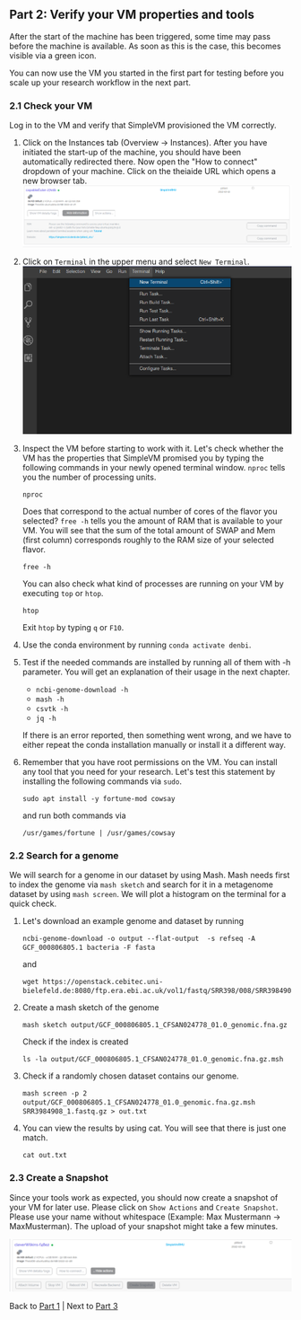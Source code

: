 ## Part 2: Verify your VM properties and tools

After the start of the machine has been triggered, some time may pass before the machine is available. As soon as this is the case, this becomes visible via a green icon.

You can now use the VM you started in the first part for testing
before you scale up your research workflow in the next part.

### 2.1 Check your VM

Log in to the VM and verify that SimpleVM provisioned the VM correctly.

1. Click on the Instances tab (Overview -> Instances). After you have initiated the start-up of the machine, you should have been automatically redirected there. Now open the "How to connect"
   dropdown of your machine. Click on the theiaide URL which opens a new browser tab.
   ![](figures/howtoconnect.png)
2. Click on `Terminal` in the upper menu and select `New Terminal`.
   ![](figures/terminal.png)
3. Inspect the VM before starting to work with it. Let's check whether the VM
   has the properties that SimpleVM promised you by typing the following commands
   in your newly opened terminal window.
   `nproc` tells you the number of processing units.
   ```
   nproc
   ```
   Does that correspond to the actual number of cores of the flavor you selected?
   `free -h` tells you the amount of RAM that is available to your VM. You will see
   that the sum of the total amount of SWAP and Mem (first column) corresponds 
   roughly to the RAM size of your selected flavor.
   ```
   free -h
   ```
   You can also check what kind of processes are running on your VM by executing `top`
   or `htop`.
   ```
   htop
   ```
   Exit `htop` by typing `q` or `F10`.

4. Use the conda environment by running `conda activate denbi`.

5. Test if the needed commands are installed by running all of them with -h parameter.
   You will get an explanation of their usage in the next chapter.

   * `ncbi-genome-download -h`
   * `mash -h`
   * `csvtk -h`
   * `jq -h`
   
   If there is an error reported, then something went wrong, and we have to either
   repeat the conda installation manually or install it a different way.

6. Remember that you have root permissions on the VM. You can install any
   tool that you need for your research.
   Let's test this statement by installing the following commands via `sudo`.
   ```
   sudo apt install -y fortune-mod cowsay
   ```
   and run both commands via
   ```
   /usr/games/fortune | /usr/games/cowsay 
   ```

### 2.2 Search for a genome 

We will search for a genome in our dataset by using Mash. Mash needs first
to index the genome via `mash sketch` and search for it in a metagenome dataset by using `mash screen`.
We will plot a histogram on the terminal for a quick check.

1. Let's download an example genome and dataset by running
   ```
   ncbi-genome-download -o output --flat-output  -s refseq -A GCF_000806805.1 bacteria -F fasta
   ```
   and
   ```
   wget https://openstack.cebitec.uni-bielefeld.de:8080/ftp.era.ebi.ac.uk/vol1/fastq/SRR398/008/SRR3984908/SRR3984908_1.fastq.gz
   ```

2. Create a mash sketch of the genome
   ```
   mash sketch output/GCF_000806805.1_CFSAN024778_01.0_genomic.fna.gz
   ```
   Check if the index is created
   ```
   ls -la output/GCF_000806805.1_CFSAN024778_01.0_genomic.fna.gz.msh
   ```

3. Check if a randomly chosen dataset contains our genome.  
   ```
   mash screen -p 2 output/GCF_000806805.1_CFSAN024778_01.0_genomic.fna.gz.msh SRR3984908_1.fastq.gz > out.txt
   ```

4. You can view the results by using cat. You will see that there is just one match.
   ```
   cat out.txt
   ```

### 2.3 Create a Snapshot

Since your tools work as expected, you should now create a snapshot of your
VM for later use. Please click on `Show Actions` and `Create Snapshot`.
Please use your name without whitespace (Example: Max Mustermann -> MaxMusterman).
The upload of your snapshot might take a few minutes.

![](figures/snapshot.png)

Back to [Part 1](part1.md) | Next to [Part 3](part3.md)

